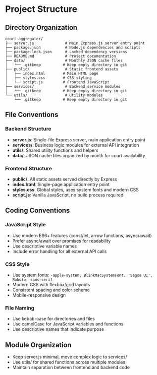 # Project Structure

## Directory Organization

```
court-aggregator/
├── server.js              # Main Express.js server entry point
├── package.json           # Node.js dependencies and scripts
├── package-lock.json      # Locked dependency versions
├── README.md              # Project documentation
├── data/                  # Monthly JSON cache files
│   └── .gitkeep          # Keep empty directory in git
├── public/                # Static frontend assets
│   ├── index.html        # Main HTML page
│   ├── styles.css        # CSS styling
│   └── script.js         # Frontend JavaScript
├── services/              # Backend service modules
│   └── .gitkeep          # Keep empty directory in git
└── utils/                 # Utility modules
    └── .gitkeep          # Keep empty directory in git
```

## File Conventions

### Backend Structure
- **server.js**: Single-file Express server, main application entry point
- **services/**: Business logic modules for external API integration
- **utils/**: Shared utility functions and helpers
- **data/**: JSON cache files organized by month for court availability

### Frontend Structure
- **public/**: All static assets served directly by Express
- **index.html**: Single-page application entry point
- **styles.css**: Global styles, uses system fonts and modern CSS
- **script.js**: Vanilla JavaScript, no build process required

## Coding Conventions

### JavaScript Style
- Use modern ES6+ features (const/let, arrow functions, async/await)
- Prefer async/await over promises for readability
- Use descriptive variable names
- Include error handling for all external API calls

### CSS Style
- Use system fonts: `-apple-system, BlinkMacSystemFont, 'Segoe UI', Roboto, sans-serif`
- Modern CSS with flexbox/grid layouts
- Consistent spacing and color scheme
- Mobile-responsive design

### File Naming
- Use kebab-case for directories and files
- Use camelCase for JavaScript variables and functions
- Use descriptive names that indicate purpose

## Module Organization
- Keep server.js minimal, move complex logic to services/
- Use utils/ for shared functions across multiple modules
- Maintain separation between frontend and backend code